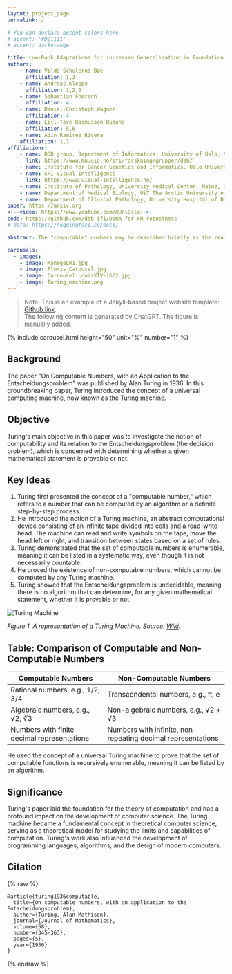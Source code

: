 ```yaml
---
layout: project_page
permalink: /

# You can declare accent colors here
# accent: '#D21111'
# accent: darkorange

title: Low-Rank Adaptations for increased Generalization in Foundation Model features
authors:
    - name: Vilde Schulerud Bøe
      affiliation: 1,3
    - name: Andreas Kleppe
      affiliation: 1,2,3
    - name: Sebastian Foersch
      affiliation: 4
    - name: Daniel-Christoph Wagner
      affiliation: 4
    - name: Lill-Tove Rasmussen Busund
      affiliation: 5,6
    - name: Adín Ramírez Rivera
    affiliation: 1,3
affiliations:
    - name: DSB group, Department of Informatics, University of Oslo, Norway
      link: https://www.mn.uio.no/ifi/forskning/grupper/dsb/
    - name: Institute for Cancer Genetics and Informatics, Oslo University Hospital, Norway
    - name: SFI Visual Intelligence
      link: https://www.visual-intelligence.no/
    - name: Institute of Pathology, University Medical Center, Mainz, Germany
    - name: Department of Medical Biology, UiT The Arctic University of Norway, Tromsø, Norway
    - name: Department of Clinical Pathology, University Hospital of North Norway, Tromsø, Norway
paper: https://arxiv.org
<!--video: https://www.youtube.com/@UniOslo-->
code: https://github.com/dsb-ifi/DoRA-for-FM-robustness
# data: https://huggingface.co/docs/

abstract: The "computable" numbers may be described briefly as the real numbers whose expressions as a decimal are calculable by finite means. Although the subject of this paper is ostensibly the computable numbers. it is almost equally easy to define and investigate computable functions of an integral variable or a real or computable variable, computable predicates, and so forth. The fundamental problems involved are, however, the same in each case, and I have chosen the computable numbers for explicit treatment as involving the least cumbrous technique. I hope shortly to give an account of the relations of the computable numbers, functions, and so forth to one another. This will include a development of the theory of functions of a real variable expressed in terms of computable numbers. According to my definition, a number is computable if its decimal can be written down by a machine... 

carousels:
  - images: 
    - image: ManegeLR1.jpg
    - image: Floris_Carousel.jpg
    - image: Carrousel-LouisXIV-1662.jpg
    - image: Turing_machine.png
---
```


> Note: This is an example of a Jekyll-based project website template: [Github link](https://github.com/shunzh/project_website).\
> The following content is generated by ChatGPT. The figure is manually added.

<!-- Information about the carousel: https://talk.jekyllrb.com/t/slider-carousel-in-minimal-theme/6782/3 -->
{% include carousel.html height="50" unit="%" number="1" %}


## Background
The paper "On Computable Numbers, with an Application to the Entscheidungsproblem" was published by Alan Turing in 1936. In this groundbreaking paper, Turing introduced the concept of a universal computing machine, now known as the Turing machine.

## Objective
Turing's main objective in this paper was to investigate the notion of computability and its relation to the Entscheidungsproblem (the decision problem), which is concerned with determining whether a given mathematical statement is provable or not.


## Key Ideas
1. Turing first presented the concept of a "computable number," which refers to a number that can be computed by an algorithm or a definite step-by-step process.
2. He introduced the notion of a Turing machine, an abstract computational device consisting of an infinite tape divided into cells and a read-write head. The machine can read and write symbols on the tape, move the head left or right, and transition between states based on a set of rules.
3. Turing demonstrated that the set of computable numbers is enumerable, meaning it can be listed in a systematic way, even though it is not necessarily countable.
4. He proved the existence of non-computable numbers, which cannot be computed by any Turing machine.
5. Turing showed that the Entscheidungsproblem is undecidable, meaning there is no algorithm that can determine, for any given mathematical statement, whether it is provable or not.

![Turing Machine](Turing_machine.png)

*Figure 1: A representation of a Turing Machine. Source: [Wiki](https://en.wikipedia.org/wiki/Turing_machine).*

## Table: Comparison of Computable and Non-Computable Numbers

| Computable Numbers | Non-Computable Numbers |
|-------------------|-----------------------|
| Rational numbers, e.g., 1/2, 3/4 | Transcendental numbers, e.g., π, e |
| Algebraic numbers, e.g., √2, ∛3 | Non-algebraic numbers, e.g., √2 + √3 |
| Numbers with finite decimal representations | Numbers with infinite, non-repeating decimal representations |

He used the concept of a universal Turing machine to prove that the set of computable functions is recursively enumerable, meaning it can be listed by an algorithm.

## Significance
Turing's paper laid the foundation for the theory of computation and had a profound impact on the development of computer science. The Turing machine became a fundamental concept in theoretical computer science, serving as a theoretical model for studying the limits and capabilities of computation. Turing's work also influenced the development of programming languages, algorithms, and the design of modern computers.

## Citation
{% raw %}
```
@article{turing1936computable,
  title={On computable numbers, with an application to the Entscheidungsproblem},
  author={Turing, Alan Mathison},
  journal={Journal of Mathematics},
  volume={58},
  number={345-363},
  pages={5},
  year={1936}
}
```
{% endraw %}
